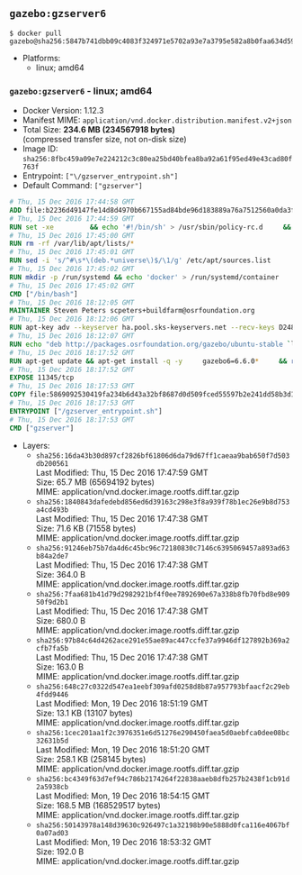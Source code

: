 ## `gazebo:gzserver6`

```console
$ docker pull gazebo@sha256:5847b741dbb09c4083f324971e5702a93e7a3795e582a8b0faa634d5944e1813
```

-	Platforms:
	-	linux; amd64

### `gazebo:gzserver6` - linux; amd64

-	Docker Version: 1.12.3
-	Manifest MIME: `application/vnd.docker.distribution.manifest.v2+json`
-	Total Size: **234.6 MB (234567918 bytes)**  
	(compressed transfer size, not on-disk size)
-	Image ID: `sha256:8fbc459a09e7e224212c3c80ea25bd40bfea8ba92a61f95ed49e43cad80f763f`
-	Entrypoint: `["\/gzserver_entrypoint.sh"]`
-	Default Command: `["gzserver"]`

```dockerfile
# Thu, 15 Dec 2016 17:44:58 GMT
ADD file:b2236d49147fe14d8d4970b667155ad84bde96d183889a76a7512560a0da3f82 in / 
# Thu, 15 Dec 2016 17:44:59 GMT
RUN set -xe 		&& echo '#!/bin/sh' > /usr/sbin/policy-rc.d 	&& echo 'exit 101' >> /usr/sbin/policy-rc.d 	&& chmod +x /usr/sbin/policy-rc.d 		&& dpkg-divert --local --rename --add /sbin/initctl 	&& cp -a /usr/sbin/policy-rc.d /sbin/initctl 	&& sed -i 's/^exit.*/exit 0/' /sbin/initctl 		&& echo 'force-unsafe-io' > /etc/dpkg/dpkg.cfg.d/docker-apt-speedup 		&& echo 'DPkg::Post-Invoke { "rm -f /var/cache/apt/archives/*.deb /var/cache/apt/archives/partial/*.deb /var/cache/apt/*.bin || true"; };' > /etc/apt/apt.conf.d/docker-clean 	&& echo 'APT::Update::Post-Invoke { "rm -f /var/cache/apt/archives/*.deb /var/cache/apt/archives/partial/*.deb /var/cache/apt/*.bin || true"; };' >> /etc/apt/apt.conf.d/docker-clean 	&& echo 'Dir::Cache::pkgcache ""; Dir::Cache::srcpkgcache "";' >> /etc/apt/apt.conf.d/docker-clean 		&& echo 'Acquire::Languages "none";' > /etc/apt/apt.conf.d/docker-no-languages 		&& echo 'Acquire::GzipIndexes "true"; Acquire::CompressionTypes::Order:: "gz";' > /etc/apt/apt.conf.d/docker-gzip-indexes 		&& echo 'Apt::AutoRemove::SuggestsImportant "false";' > /etc/apt/apt.conf.d/docker-autoremove-suggests
# Thu, 15 Dec 2016 17:45:00 GMT
RUN rm -rf /var/lib/apt/lists/*
# Thu, 15 Dec 2016 17:45:01 GMT
RUN sed -i 's/^#\s*\(deb.*universe\)$/\1/g' /etc/apt/sources.list
# Thu, 15 Dec 2016 17:45:02 GMT
RUN mkdir -p /run/systemd && echo 'docker' > /run/systemd/container
# Thu, 15 Dec 2016 17:45:02 GMT
CMD ["/bin/bash"]
# Thu, 15 Dec 2016 18:12:05 GMT
MAINTAINER Steven Peters scpeters+buildfarm@osrfoundation.org
# Thu, 15 Dec 2016 18:12:06 GMT
RUN apt-key adv --keyserver ha.pool.sks-keyservers.net --recv-keys D2486D2DD83DB69272AFE98867170598AF249743
# Thu, 15 Dec 2016 18:12:07 GMT
RUN echo "deb http://packages.osrfoundation.org/gazebo/ubuntu-stable `lsb_release -cs` main" > /etc/apt/sources.list.d/gazebo-latest.list
# Thu, 15 Dec 2016 18:17:52 GMT
RUN apt-get update && apt-get install -q -y     gazebo6=6.6.0*     && rm -rf /var/lib/apt/lists/*
# Thu, 15 Dec 2016 18:17:52 GMT
EXPOSE 11345/tcp
# Thu, 15 Dec 2016 18:17:53 GMT
COPY file:5869092530419fa234b6d43a32bf8687d0d509fced55597b2e241dd58b3d1335 in / 
# Thu, 15 Dec 2016 18:17:53 GMT
ENTRYPOINT ["/gzserver_entrypoint.sh"]
# Thu, 15 Dec 2016 18:17:53 GMT
CMD ["gzserver"]
```

-	Layers:
	-	`sha256:16da43b30d897cf2826bf61806d6da79d67ff1caeaa9bab650f7d503db200561`  
		Last Modified: Thu, 15 Dec 2016 17:47:59 GMT  
		Size: 65.7 MB (65694192 bytes)  
		MIME: application/vnd.docker.image.rootfs.diff.tar.gzip
	-	`sha256:1840843dafedebd856ed6d39163c298e3f8a939f78b1ec26e9b8d753a4cd493b`  
		Last Modified: Thu, 15 Dec 2016 17:47:38 GMT  
		Size: 71.6 KB (71558 bytes)  
		MIME: application/vnd.docker.image.rootfs.diff.tar.gzip
	-	`sha256:91246eb75b7da4d6c45bc96c72180830c7146c6395069457a893ad63b84a2de7`  
		Last Modified: Thu, 15 Dec 2016 17:47:38 GMT  
		Size: 364.0 B  
		MIME: application/vnd.docker.image.rootfs.diff.tar.gzip
	-	`sha256:7faa681b41d79d2982921bf4f0ee7892690e67a338b8fb70fbd8e90950f9d2b1`  
		Last Modified: Thu, 15 Dec 2016 17:47:38 GMT  
		Size: 680.0 B  
		MIME: application/vnd.docker.image.rootfs.diff.tar.gzip
	-	`sha256:97b84c64d4262ace291e55ae89ac447ccfe37a9946df127892b369a2cfb7fa5b`  
		Last Modified: Thu, 15 Dec 2016 17:47:38 GMT  
		Size: 163.0 B  
		MIME: application/vnd.docker.image.rootfs.diff.tar.gzip
	-	`sha256:648c27c0322d547ea1eebf309afd0258d8b87a957793bfaacf2c29eb4fdd9446`  
		Last Modified: Mon, 19 Dec 2016 18:51:19 GMT  
		Size: 13.1 KB (13107 bytes)  
		MIME: application/vnd.docker.image.rootfs.diff.tar.gzip
	-	`sha256:1cec201aa1f2c3976351e6d51276e290450faea5d0aebfca0dee08bc32631b5d`  
		Last Modified: Mon, 19 Dec 2016 18:51:20 GMT  
		Size: 258.1 KB (258145 bytes)  
		MIME: application/vnd.docker.image.rootfs.diff.tar.gzip
	-	`sha256:bc4349f63d7ef94c786b2174264f22838aaeb8dfb257b2438f1cb91d2a5938cb`  
		Last Modified: Mon, 19 Dec 2016 18:54:15 GMT  
		Size: 168.5 MB (168529517 bytes)  
		MIME: application/vnd.docker.image.rootfs.diff.tar.gzip
	-	`sha256:50143978a148d39630c926497c1a32198b90e5888d0fca116e4067bf0a07ad03`  
		Last Modified: Mon, 19 Dec 2016 18:53:32 GMT  
		Size: 192.0 B  
		MIME: application/vnd.docker.image.rootfs.diff.tar.gzip
